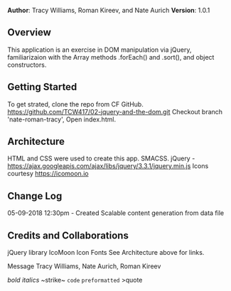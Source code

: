 **Author**: Tracy Williams, Roman Kireev, and Nate Aurich
**Version**: 1.0.1

## Overview
This application is an exercise in DOM manipulation via jQuery, familiarizaion with the Array methods .forEach() and .sort(), and object constructors.
<!-- Provide a high level overview of what this application is and why you are building it, beyond the fact that it's an assignment for a Code Fellows 301 class. (i.e. What's your problem domain?) -->

## Getting Started
To get strated, clone the repo from CF GitHub.
https://github.com/TCW417/02-jquery-and-the-dom.git
Checkout branch 'nate-roman-tracy',
Open index.html.
<!-- What are the steps that a user must take in order to build this app on their own machine and get it running? -->

## Architecture
HTML and CSS were used to create this app. SMACSS.
jQuery - https://ajax.googleapis.com/ajax/libs/jquery/3.3.1/jquery.min.js
Icons courtesy https://icomoon.io
<!-- Provide a detailed description of the application design. What technologies (languages, libraries, etc) you're using, and any other relevant design information. -->

## Change Log 
05-09-2018 12:30pm - Created Scalable content generation from data file
<!-- Use this are to document the iterative changes made to your application as each feature is successfully implemented. Use time stamps. Here's an examples:

01-01-2001 4:59pm - Application now has a fully-functional express server, with GET and POST routes for the book resource.-->

## Credits and Collaborations
jQuery library
IcoMoon Icon Fonts
See Architecture above for links.
<!-- Give credit (and a link) to other people or resources that helped you build this application. -->



Message Tracy Williams, Nate Aurich, Roman Kireev

*bold* _italics_ ~strike~ `code` ```preformatted``` >quote